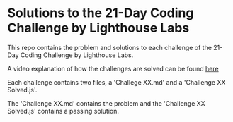 # Solutions to the 21-Day Coding Challenge by Lighthouse Labs

This repo contains the problem and solutions to each challenge of the 21-Day Coding Challenge by Lighthouse Labs.

A video explanation of how the challenges are solved can be found [here](https://www.youtube.com/watch?v=CW5wFmTT590&list=PLlKjWcFcCj4ReNjGTCqTt891AIqzywSKd)

Each challenge contains two files, a 'Challege XX.md' and a 'Challenge XX Solved.js'.

The 'Challenge XX.md' contains the problem and the 'Challenge XX Solved.js' contains a passing solution.
